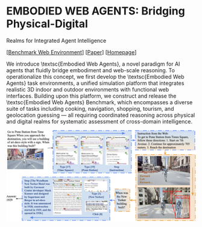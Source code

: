 # EMBODIED WEB AGENTS: Bridging Physical-Digital
Realms for Integrated Agent Intelligence
<!-- <p align="center">
<a href="https://www.python.org/downloads/release/python-3109/"><img src="https://img.shields.io/badge/python-3.10-blue.svg" alt="Python 3.10"></a>
<a href="https://pre-commit.com/"><img src="https://img.shields.io/badge/pre--commit-enabled-brightgreen?logo=pre-commit&logoColor=white" alt="pre-commit"></a>
<a href="https://github.com/psf/black"><img src="https://img.shields.io/badge/code%20style-black-000000.svg" alt="Code style: black"></a>
<a href="https://mypy-lang.org/"><img src="https://www.mypy-lang.org/static/mypy_badge.svg" alt="Checked with mypy"></a>
<a href="https://beartype.readthedocs.io"><img src="https://raw.githubusercontent.com/beartype/beartype-assets/main/badge/bear-ified.svg" alt="bear-ified"></a>
</p> -->

[<a href="[https://jykoh.com/vwa](http://98.80.38.242:1220/)">Benchmark Web Environment</a>] 
[<a href="https://arxiv.org/abs/2401.13649">Paper</a>]
[<a href="https://jykoh.com/vwa">Homepage</a>] 

We introduce \textsc{Embodied Web Agents}, a novel paradigm for AI agents that fluidly bridge embodiment and web-scale reasoning. 
To operationalize this concept, we first develop the \textsc{Embodied Web Agents} task environments, a unified simulation platform that integrates realistic 3D indoor and outdoor environments with functional web interfaces. Building upon this platform, we construct and release the \textsc{Embodied Web Agents} Benchmark, which encompasses a diverse suite of tasks including cooking, navigation, shopping, tourism, and geolocation guessing — all requiring coordinated reasoning across physical and digital realms for systematic assessment of cross-domain intelligence.

![Overview](overview.png)



